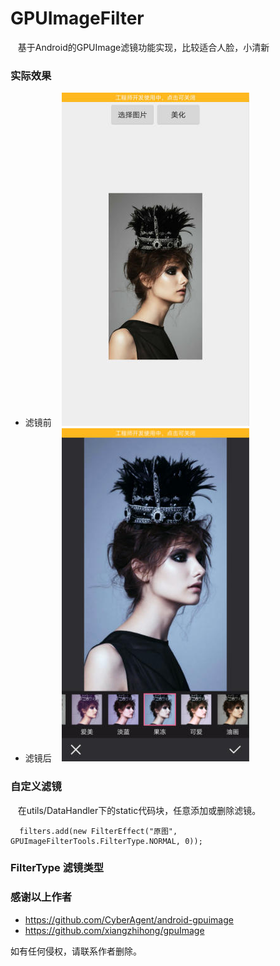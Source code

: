 # GPUImageFilter
    基于Android的GPUImage滤镜功能实现，比较适合人脸，小清新
### 实际效果
* 滤镜前
    ![Mou icon](https://github.com/lidaoqun/GPUImageFilter/blob/master/filter1.jpg )  
* 滤镜后
    ![Mou icon](https://github.com/lidaoqun/GPUImageFilter/blob/master/filter2.jpg)  
### 自定义滤镜
    在utils/DataHandler下的static代码块，任意添加或删除滤镜。
``` //name,filterType,0
  filters.add(new FilterEffect("原图", GPUImageFilterTools.FilterType.NORMAL, 0)); 
```
### FilterType 滤镜类型
### 感谢以上作者
* https://github.com/CyberAgent/android-gpuimage
* https://github.com/xiangzhihong/gpuImage


如有任何侵权，请联系作者删除。
